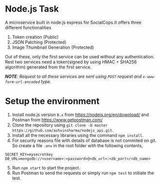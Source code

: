 # Node.js Task
A microservice built in node.js express for SocialCops.It offers three different functionalities 
1. Token creation (Public)
2. JSON Patching (Protected)
3. Image Thumbnail Generation (Protected)

Out of these, only the first service can be used without any authentication. Rest two services need a token(signed by using HMAC + SHA256 algorithm) generated from the first service.

*__NOTE__: Request to all these services are sent using `POST` request and `x-www-form-url-encoded` type.*

# Setup the environment
1. Install node.js version `8.x` from https://nodejs.org/en/download/ and Postman from https://www.getpostman.com/
2. Clone the repository using `git clone -b master https://github.com/ashvinsharma/nodejs_api.git`.
3. Install all the necessary libraries using the command `npm install`.
4. For security reasons file with details of database is not commited on git. So create a file `.env` in the root folder with the following contents,
```
SECRET_KEY=mysecretkey
DB_URL=mongodb://<username>:<password>@<db_url>:<db_port>/<db_name>
```
5. Run `npm start` to start the project.
6. Run Postman to send the requests or simply run `npm test` to initiate the test.
